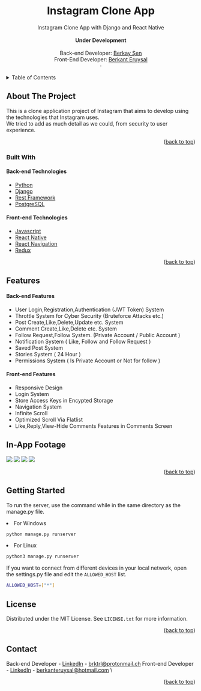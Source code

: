 
<br />
<div align="center">
  <h1 align="center">Instagram Clone App</h1>

  <p align="center">
    Instagram Clone App with Django and React Native
    <br />
    <br>
    <strong>Under Development</strong>
    <br />
    <br />
    Back-end Developer: <a href="https://www.linkedin.com/in/berkay-şen/">Berkay Şen</a><br>
    Front-End Developer: <a href="https://www.linkedin.com/in/berkant-eruysal-450b89208/">Berkant Eruysal</a><br>
    ·

  </p>
</div>



<!-- TABLE OF CONTENTS -->
<details>
  <summary>Table of Contents</summary>
  <ol>
    <li>
      <a href="#about-the-project">About The Project</a>
      <ul>
        <li><a href="#built-with">Built With</a></li>
      </ul>
    </li>
    <li>
      <a href="#getting-started">Getting Started</a>
    </li>
    <li><a href="#license">License</a></li>
    <li><a href="#contact">Contact</a></li>
  </ol>
</details>



<!-- ABOUT THE PROJECT -->
## About The Project

This is a clone application project of Instagram that aims to develop using the technologies that Instagram uses. \
We tried to add as much detail as we could, from security to user experience.

<p align="right">(<a href="#top">back to top</a>)</p>



### Built With

<h4>Back-end Technologies</h4>
<ul>
  <li><a href="https://www.python.org">Python</a>
  <li><a href="https://www.djangoproject.com">Django</a></li>
  <li><a href="https://www.django-rest-framework.org">Rest Framework</a></li>
  <li><a href="https://www.postgresql.org">PostgreSQL</a></li>
</ul>
<h4>Front-end Technologies</h4>

<ul>
  <li><a href="https://www.javascript.com">Javascript</a></li>
  <li><a href="https://reactnative.dev/">React Native</a></li>
  <li><a href="https://reactnavigation.org">React Navigation</a></li>
  <li><a href="https://redux.js.org">Redux</a></li>
</ul>

<p align="right">(<a href="#top">back to top</a>)</p>

## Features

<h4>Back-end Features</h4>
<ul>
  <li>User Login,Registration,Authentication (JWT Token) System</li>
  <li>Throttle System for Cyber Security (Bruteforce Attacks etc.)</li>
  <li>Post Create,Like,Delete,Update etc. System</li>
  <li>Comment Create,Like,Delete etc. System</li>
  <li>Follow Request,Follow System. (Private Account / Public Account )</li>
  <li>Notification System ( Like, Follow and Follow Request )</li>
  <li>Saved Post System</li>
  <li>Stories System ( 24 Hour )</li>
  <li>Permissions System ( Is Private Account or Not for follow )</li>
</ul>

<h4>Front-end Features</h4>
<ul>
  <li>Responsive Design</li>
  <li>Login System</li>
  <li>Store Access Keys in Encypted Storage</li>
  <li>Navigation System</li>
  <li>Infinite Scroll</li>
  <li>Optimized Scroll Via Flatlist</li>
  <li>Like,Reply,View-Hide Comments Features in Comments Screen</li>
</ul>

## In-App Footage

<img src="https://media.giphy.com/media/0opWqGaqut7YXVyLOj/giphy.gif">
<img src="https://media.giphy.com/media/dwVnNfygVh04lA8GuT/giphy.gif">
<img src="https://media.giphy.com/media/VgPzoeSbhFmthOSqLS/giphy.gif">
<img src="https://media.giphy.com/media/BitVrGcs1OE8FukVdz/giphy.gif">

<p align="right">(<a href="#top">back to top</a>)</p>


<!-- GETTING STARTED -->
## Getting Started

To run the server, use the command while in the same directory as the manage.py file.

<li>For Windows</li> 

  ```sh
  python manage.py runserver
  ```
<li>For Linux</li> 

```sh
python3 manage.py runserver
```
If you want to connect from different devices in your local network, open the settings.py file and edit the ``` ALLOWED_HOST ``` list.

```sh
ALLOWED_HOST=["*"]
```



<!-- LICENSE -->
## License

Distributed under the MIT License. See `LICENSE.txt` for more information.

<p align="right">(<a href="#top">back to top</a>)</p>



<!-- CONTACT -->
## Contact

Back-end Developer - [LinkedIn](https://www.linkedin.com/in/berkay-şen/) - brktrl@protonmail.ch
Front-end Developer - [LinkedIn](https://www.linkedin.com/in/berkant-eruysal-450b89208/) - berkanteruysal@hotmail.com \

<p align="right">(<a href="#top">back to top</a>)</p>

